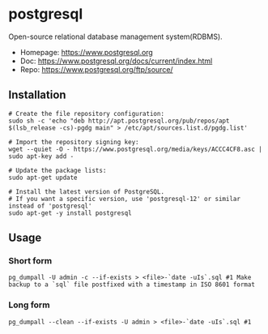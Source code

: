 # postgresql

Open-source relational database management system(RDBMS).

- Homepage: <https://www.postgresql.org>
- Doc: <https://www.postgresql.org/docs/current/index.html>
- Repo: <https://www.postgresql.org/ftp/source/>

## Installation

```text
# Create the file repository configuration:
sudo sh -c 'echo "deb http://apt.postgresql.org/pub/repos/apt $(lsb_release -cs)-pgdg main" > /etc/apt/sources.list.d/pgdg.list'

# Import the repository signing key:
wget --quiet -O - https://www.postgresql.org/media/keys/ACCC4CF8.asc | sudo apt-key add -

# Update the package lists:
sudo apt-get update

# Install the latest version of PostgreSQL.
# If you want a specific version, use 'postgresql-12' or similar instead of 'postgresql'
sudo apt-get -y install postgresql
```

## Usage

### Short form

 ```text
 pg_dumpall -U admin -c --if-exists > <file>-`date -uIs`.sql #1 Make backup to a `sql` file postfixed with a timestamp in ISO 8601 format
 ```

### Long form

 ```text
 pg_dumpall --clean --if-exists -U admin > <file>-`date -uIs`.sql #1
 ```
